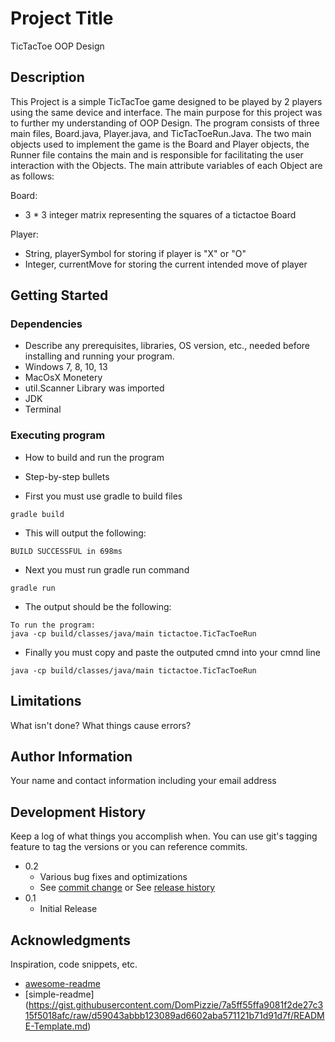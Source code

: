 # Project Title

TicTacToe OOP Design

## Description

This Project is a simple TicTacToe game designed to be played by 2 players using the same device and interface. The main purpose for this project was to further my understanding of OOP Design.
The program consists of three main files, Board.java, Player.java, and TicTacToeRun.Java. The two main objects used to implement the game is the Board and Player objects, the Runner file contains the main
and is responsible for facilitating the user interaction with the Objects. The main attribute variables of each Object are as follows:

Board:
* 3 * 3 integer matrix representing the squares of a tictactoe Board

Player:
* String, playerSymbol for storing if player is "X" or "O"
* Integer, currentMove for storing the current intended move of player
## Getting Started

### Dependencies

* Describe any prerequisites, libraries, OS version, etc., needed before installing and running your program.
* Windows 7, 8, 10, 13
* MacOsX Monetery
* util.Scanner Library was imported
* JDK
* Terminal

### Executing program

* How to build and run the program
* Step-by-step bullets

* First you must use gradle to build files
```
gradle build
```
* This will output the following:
```
BUILD SUCCESSFUL in 698ms
```
* Next you must run gradle run command
```
gradle run
```
* The output should be the following:
```
To run the program:
java -cp build/classes/java/main tictactoe.TicTacToeRun
```
* Finally you must copy and paste the outputed cmnd into your cmnd line
```
java -cp build/classes/java/main tictactoe.TicTacToeRun
```

## Limitations

What isn't done? What things cause errors?  

## Author Information

Your name and contact information including your email address

## Development History

Keep a log of what things you accomplish when.  You can use git's tagging feature to tag the versions or you can reference commits.

* 0.2
    * Various bug fixes and optimizations
    * See [commit change]() or See [release history]()
* 0.1
    * Initial Release

## Acknowledgments

Inspiration, code snippets, etc.
* [awesome-readme](https://github.com/matiassingers/awesome-readme)
* [simple-readme] (https://gist.githubusercontent.com/DomPizzie/7a5ff55ffa9081f2de27c315f5018afc/raw/d59043abbb123089ad6602aba571121b71d91d7f/README-Template.md)



